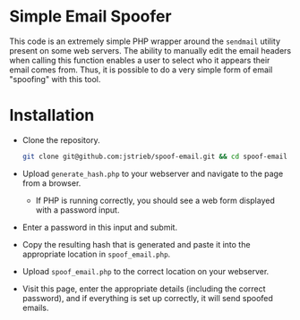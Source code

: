 # Simple Email Spoofer

This code is an extremely simple PHP wrapper around the `sendmail` utility
present on some web servers. The ability to manually edit the email headers
when calling this function enables a user to select who it appears their email
comes from. Thus, it is possible to do a very simple form of email "spoofing"
with this tool.

# Installation

- Clone the repository.

  ```.bash
  git clone git@github.com:jstrieb/spoof-email.git && cd spoof-email
  ```

- Upload `generate_hash.php` to your webserver and navigate to the page from a
  browser.
  - If PHP is running correctly, you should see a web form displayed with a
    password input.
- Enter a password in this input and submit.
- Copy the resulting hash that is generated and paste it into the appropriate
  location in `spoof_email.php`.
- Upload `spoof_email.php` to the correct location on your webserver.
- Visit this page, enter the appropriate details (including the correct
  password), and if everything is set up correctly, it will send spoofed
  emails.

